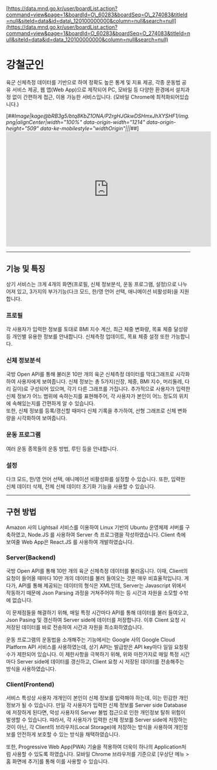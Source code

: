 [https://data.mnd.go.kr/user/boardList.action?command=view&page=1&boardId=O\_60283&boardSeq=O\_274083&titleId=null&siteId=data&id=data\_120100000000&column=null&search=null](https://data.mnd.go.kr/user/boardList.action?command=view&page=1&boardId=O_60283&boardSeq=O_274083&titleId=null&siteId=data&id=data_120100000000&column=null&search=null)

# 강철군인

육군 신체측정 데이터를 기반으로 하여 정확도 높은 통계 및 지표 제공, 각종 운동법 공유 서비스 제공, 웹 앱(Web App)으로 제작되어 PC, 모바일 등 다양한 환경에서 설치과정 없이 간편하게 접근, 이용 가능한 서비스입니다. (모바일 Chrome에 최적화되어있습니다.)

[##_Image|kage@bRB3g5/btq8KbZ1ONA/P2rgHJGkwDSHmxJhXYSHF1/img.png|alignCenter|width="100%" data-origin-width="1214" data-origin-height="509" data-ke-mobilestyle="widthOrigin"|||_##]<iframe src="https://www.youtube.com/embed/0EtwRB7gK5E" width="560" height="315" frameborder="0" allowfullscreen=""></iframe>

---

## 기능 및 특징

상기 서비스는 크게 4개의 화면(프로필, 신체 정보분석, 운동 프로그램, 설정)으로 나누어져 있고, 3가지의 부가기능(다크 모드, 한/영 언어 선택, 애니메이션 비활성화)을 지원합니다.

### 프로필

각 사용자가 입력한 정보를 토대로 BMI 지수 계산, 최근 체중 변화량, 목표 체중 달성량 등 개인별 유용한 정보를 안내합니다. 신체측정 업데이트, 목표 체중 설정 또한 가능합니다.

### 신체 정보분석

국방 Open API를 통해 불러온 10만 개의 육군 신체측정 데이터를 막대그래프로 시각화하여 사용자에게 보여줍니다. 신체 정보는 총 5가지(신장, 체중, BMI 지수, 머리둘레, 다리 길이)로 구성되어 있으며, 각기 다른 그래프를 가집니다. 추가적으로 사용자가 입력한 신체 정보가 어느 범위에 속하는지를 표현해주어, 각 사용자가 본인이 어느 정도의 위치에 속해있는지를 간편하게 알 수 있습니다.  
또한, 신체 정보를 등록/갱신할 때마다 신체 기록을 추가하여, 선형 그래프로 신체 변화량을 시각화하여 보여줍니다.

### 운동 프로그램

여러 운동 종목들의 운동 방법, 루틴 등을 안내합니다.

### 설정

다크 모드, 한/영 언어 선택, 애니메이션 비활성화를 설정할 수 있습니다. 또한, 입력한 신체 데이터 삭제, 전체 신체 데이터 초기화 기능을 사용할 수 있습니다.

---

## 구현 방법

Amazon 사의 Lightsail 서비스를 이용하여 Linux 기반의 Ubuntu 운영체제 서버를 구축하였고, Node.JS 를 사용하여 Server 측 프로그램을 작성하였습니다. Client 측에 보여줄 Web App은 React.JS 를 사용하여 개발하였습니다.

### Server(Backend)

국방 Open API를 통해 10만 개의 육군 신체측정 데이터를 불러옵니다. 이때, Client의 요청이 들어올 때마다 10만 개의 데이터를 불러 들여오는 것은 매우 비효율적입니다. 게다가, API를 통해 제공되는 데이터의 형식은 XML인데, Server는 Javascript 위에서 작동하기 때문에 Json Parsing 과정을 거쳐주어야 하는 등 시간과 자원을 소모할 수밖에 없습니다.

이 문제점들을 해결하기 위해, 매일 특정 시간마다 API를 통해 데이터를 불러 들여오고, Json Pasing 및 갱신하여 Server side에 데이터를 저장합니다. 이후 Client 요청 시 저장된 데이터를 바로 전송하여 시간과 자원을 최소화하였습니다.

운동 프로그램의 운동법을 소개해주는 기능에서는 Google 사의 Google Cloud Platform API 서비스를 사용하였는데, 상기 API는 발급받은 API key마다 일일 요청횟수가 제한되어 있습니다. 이 제한사항을 극복하기 위해, 위와 마찬가지로 매일 특정 시간마다 Server side에 데이터를 갱신하고, Client 요청 시 저장된 데이터를 전송해주는 방식을 사용하였습니다.

### Client(Frontend)

서비스 특성상 사용자 개개인이 본인이 신체 정보를 입력해야 하는데, 이는 민감한 개인정보가 될 수 있습니다. 만일 각 사용자가 입력한 신체 정보를 Server side Database에 저장하게 된다면, 악성 사용자의 Server 불법 접근으로 인한 개인정보 탈취 위험이 발생할 수 있습니다. 따라서, 각 사용자가 입력한 신체 정보를 Server side에 저장하는 것이 아닌, 각 Client의 브라우저(Local Storage)에 저장하는 방식을 사용하여 개인정보를 안전하게 보호할 수 있는 방식을 채택하였습니다.

또한, Progressive Web App(PWA) 기술을 적용하여 더욱이 하나의 Application처럼 사용할 수 있도록 하였습니다. 모바일 Chrome 브라우저를 기준으로 \[우상단 메뉴 > 홈 화면에 추가\]를 통해 이를 사용할 수 있습니다.
